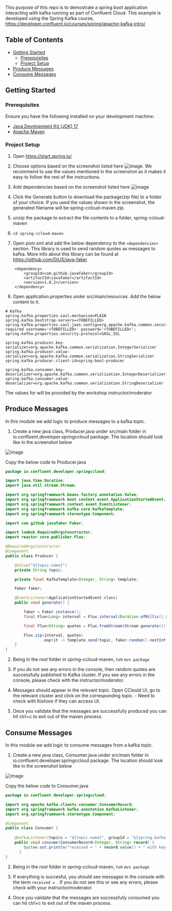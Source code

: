 This purpose of this repo is to demostrate a spring boot application interacting with kafka running as part of Confluent Cloud. This example is developed using the Spring Kafka course, https://developer.confluent.io/courses/spring/apache-kafka-intro/

## Table of Contents

- [Getting Started](#getting-started)
  - [Prerequisites](#prerequisites)
  - [Project Setup](#project-setup)
- [Produce Messages](#produce-messages)
- [Consume Messages](#consume-messages)

## Getting Started

### Prerequisites

Ensure you have the following installed on your development machine:

- [Java Development Kit (JDK) 17](https://openjdk.java.net/)
- [Apache Maven](https://maven.apache.org/)

### Project Setup

1. Open https://start.spring.io/

2. Choose options based on the screenshot listed here ![image](./images/project_settings.png). We recommend to use the values mentioned in the screenshot as it makes it easy to follow the rest of the instructions.

3. Add dependencies based on the screenshot listed here ![image](./images/dependencies.png)

4. Click the Generate button to download the package(zip file) to a folder of your choice. If you used the values shown in the screenshot, the generated filename will be spring-ccloud-maven.zip.  

5. unzip the package to extract the file contents to a folder, spring-ccloud-maven

6. `cd spring-ccloud-maven`

7. Open pom.xml and add the below dependency to the `<dependencies>` section. This library is used to send random quotes as messages to kafka. More info about this library can be found at https://github.com/DiUS/java-faker
```
    <dependency>
        <groupId>com.github.javafaker</groupId>
        <artifactId>javafaker</artifactId>
        <version>1.0.2</version>
    </dependency>
```

8. Open application.properties under src/main/resources. Add the below content to it.
```
# Kafka
spring.kafka.properties.sasl.mechanism=PLAIN
spring.kafka.bootstrap-servers=<TOBEFILLED>
spring.kafka.properties.sasl.jaas.config=org.apache.kafka.common.security.plain.PlainLoginModule required username='<TOBEFILLED>' password='<TOBEFILLED>';
spring.kafka.properties.security.protocol=SASL_SSL

spring.kafka.producer.key-serializer=org.apache.kafka.common.serialization.IntegerSerializer
spring.kafka.producer.value-serializer=org.apache.kafka.common.serialization.StringSerializer
spring.kafka.producer.client-id=spring-boot-producer

spring.kafka.consumer.key-deserializer=org.apache.kafka.common.serialization.IntegerDeserializer
spring.kafka.consumer.value-deserializer=org.apache.kafka.common.serialization.StringDeserializer
```
The values for <TOBEFILLED> will be provided by the workshop instructor/moderator

## Produce Messages

In this module we add logic to produce messages to a kafka topic. 

1. Create a new java class, Producer.java under src/main folder in io.confluent.developer.springccloud package. The location should look like in the screenshot below 

![image](./images/producer_location.png)

Copy the below code to Producer.java

```java
package io.confluent.developer.springccloud;

import java.time.Duration;
import java.util.stream.Stream;

import org.springframework.beans.factory.annotation.Value;
import org.springframework.boot.context.event.ApplicationStartedEvent;
import org.springframework.context.event.EventListener;
import org.springframework.kafka.core.KafkaTemplate;
import org.springframework.stereotype.Component;

import com.github.javafaker.Faker;

import lombok.RequiredArgsConstructor;
import reactor.core.publisher.Flux;

@RequiredArgsConstructor
@Component
public class Producer {

    @Value("${topic.name}")
    private String topic;

    private final KafkaTemplate<Integer, String> template;

	Faker faker;

	@EventListener(ApplicationStartedEvent.class)
	public void generate() {

		faker = Faker.instance();
		final Flux<Long> interval = Flux.interval(Duration.ofMillis(1_000));

		final Flux<String> quotes = Flux.fromStream(Stream.generate(() -> faker.hobbit().quote()));

		Flux.zip(interval, quotes)
				.map(it -> template.send(topic, faker.random().nextInt(42), it.getT2())).blockLast();
	}
}
```

2. Being in the root folder in spring-ccloud-maven, run `mvn package`

3. If you do not see any errors in the console, then random quotes are successfully published to Kafka cluster. If you see any errors in the console, please check with the instructor/moderator.

4. Messages should appear in the relevant topic. Open CClould UI, go to the relevant cluster and click on the corresponding topic.  - Need to check with Kishore if they can access UI.

5. Once you validate that the messages are successfully produced you can hit ctrl+c to exit out of the maven process.

## Consume Messages

In this module we add logic to consume messages from a kafka topic. 

1. Create a new java class, Consumer.java under src/main folder in io.confluent.developer.springccloud package. The location should look like in the screenshot below 

![image](./images/consumer_location.png)

Copy the below code to Consumer.java

```java
package io.confluent.developer.springccloud;

import org.apache.kafka.clients.consumer.ConsumerRecord;
import org.springframework.kafka.annotation.KafkaListener;
import org.springframework.stereotype.Component;

@Component
public class Consumer {
    
    @KafkaListener(topics = "${topic.name}", groupId = "${spring.kafka.consumer.group-id}")
    public void consume(ConsumerRecord<Integer, String> record) {
        System.out.println("received = " + record.value() + " with key " + record.key());
      }
}
```

2. Being in the root folder in spring-ccloud-maven, run `mvn package`

3. If everything is succesful, you should see messages in the console with the term `received = `. If you do not see this or see any errors, please check with your instructor/moderator.

4. Once you validate that the messages are successfully consumed you can hit ctrl+c to exit out of the maven process.

